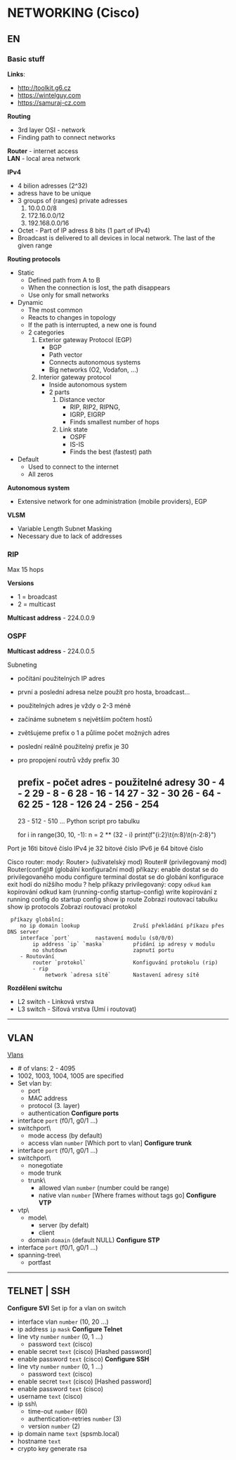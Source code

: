 # NETWORKING (Cisco)

## EN

### Basic stuff

**Links**:
- http://toolkit.g6.cz
- https://wintelguy.com
- https://samuraj-cz.com

**Routing**
- 3rd layer OSI - network
- Finding path to connect networks

**Router** - internet access  
**LAN** - local area network  

**IPv4** 
- 4 bilion adresses (2^32)
- adress have to be unique
- 3 groups of (ranges) private adresses
	1. 10.0.0.0/8
	2. 172.16.0.0/12
	3. 192.168.0.0/16	
- Octet - Part of IP adress 8 bits (1 part of IPv4)
- Broadcast is delivered to all devices in local network. The last of the given range

**Routing protocols**
- Static 
	- Defined path from A to B
	- When the connection is lost, the path disappears
	- Use only for small networks
- Dynamic
	- The most common
	- Reacts to changes in topology
	- If the path is interrupted, a new one is found
	- 2 categories
		1. Exterior gateway Protocol (EGP)
			- BGP
			- Path vector
			- Connects autonomous systems
			- Big networks (O2, Vodafon, ...)
		2. Interior gateway protocol
			- Inside autonomous system
			- 2 parts
				1. Distance vector
					- RIP, RIP2, RIPNG,
					- IGRP, EIGRP
					- Finds smallest number of hops
				2. Link state
					- OSPF
					- IS-IS
					- Finds the best (fastest) path
- Default
	- Used to connect to the internet
	- All zeros

**Autonomous system**
- Extensive network for one administration (mobile providers), EGP

**VLSM**
- Variable Length Subnet Masking
- Necessary due to lack of addresses

### RIP

Max 15 hops

**Versions**
- 1 = broadcast
- 2 = multicast

**Multicast address** - 224.0.0.9

### OSPF

**Multicast address** - 224.0.0.5



Subneting
  - počítání použitelných IP adres
  - první a poslední adresa nelze použít pro hosta, broadcast...
  - použitelných adres je vždy o 2-3 méně
  - začínáme subnetem s největším počtem hostů
  - zvětšujeme prefix o 1 a půlíme počet možných adres
  - poslední reálně použitelný prefix je 30
  - pro propojení routrů vždy prefix 30

  	prefix - počet adres - použitelné adresy
	30     - 4           - 2
	29     - 8           - 6
	28     - 16          - 14
	27     - 32          - 30
	26     - 64          - 62
	25     - 128         - 126
	24     - 256         - 254
    --------------------------------------
	23     - 512         - 510
	...
	Python script pro tabulku
	
	for i in range(30, 10, -1):
   		n = 2 ** (32 - i)
    	print(f"{i:2}\t{n:8}\t{n-2:8}")

Port je 16ti bitové číslo
IPv4 je 32 bitové číslo
IPv6 je 64 bitové číslo

Cisco router:
	mody:
		Router> 		(uživatelský mod)
		Router# 		(privilegovaný mod)
		Router(config)# (globální konfigurační mod)
	příkazy:
		enable					dostat se do privilegovaného modu
		configure terminal		dostat se do globání konfigurace
		exit					hodí do nižšího modu
		?						help
	 příkazy privilegovaný:
		copy `odkud` `kam`			kopírování odkud kam (running-config startup-config)
		write						kopírování z running config do startup config
		show ip route				Zobrazí routovací tabulku
		show ip protocols			Zobrazí routovací protokol

	 příkazy globální:
		no ip domain lookup					Zruší překládání příkazu přes DNS server
		interface `port`		nastavení modulu (s0/0/0)
			ip address `ip` `maska`			přidání ip adresy v modulu
			no shutdown						zapnutí portu
		- Routování
			router `protokol`				Konfiguvání protokolu (rip)
			- rip
				network `adresa sítě`		Nastavení adresy sítě

**Rozdělení switchu**
- L2 switch - Linková vrstva 
- L3 switch - Síťová vrstva (Umí i routovat)
---
## VLAN

[Vlans](https://www.samuraj-cz.com/clanek/vlan-virtual-local-area-network/)
- \# of vlans: 2 - 4095
- 1002, 1003, 1004, 1005 are specified
- Set vlan by:
	- port
	- MAC address
	- protocol (3. layer)
	- authentication
**Configure ports**
- interface `port` (f0/1, g0/1 ...)
- switchport\
	- mode access (by default)
	- access vlan `number` [Which port to vlan]
**Configure trunk**
- interface `port` (f0/1, g0/1 ...)
- switchport\
	- nonegotiate
	- mode trunk
	- trunk\
		- allowed vlan `number` (number could be range)
		- native vlan `number` [Where frames without tags go]
**Configure VTP**
- vtp\
	- mode\
		- server (by defalt)
		- client
	- domain `domain` (default NULL)
**Configure STP**
- interface `port` (f0/1, g0/1 ...)
- spanning-tree\
	- portfast
---
## TELNET | SSH
**Configure SVI**
Set ip for a vlan on switch
- interface vlan `number` (10, 20 ...)
- ip address `ip` `mask` 
**Configure Telnet**
- line vty `number` `number` (0, 1 ...)
	- password `text` (cisco)
- enable secret `text` (cisco) [Hashed password]
- enable password `text` (cisco)
**Configure SSH**
- line vty `number` `number` (0, 1 ...)
	- password `text` (cisco)
- enable secret `text` (cisco) [Hashed password]
- enable password `text` (cisco)
- username `text` (cisco)
- ip ssh\
	- time-out `number` (60)
	- authentication-retries `number` (3)
	- version `number` (2)
- ip domain name `text` (spsmb.local)
- hostname `text`
- crypto key generate rsa
